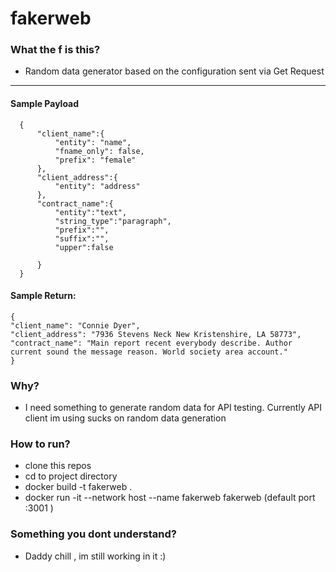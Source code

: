 # fakerweb
### What the f is this?
 - Random data generator based on the configuration sent via Get Request
 
***
#### Sample Payload

```
  {
      "client_name":{
          "entity": "name",
          "fname_only": false,
          "prefix": "female"
      },
      "client_address":{
          "entity": "address"
      },
      "contract_name":{
          "entity":"text",
          "string_type":"paragraph",
          "prefix":"",
          "suffix":"",
          "upper":false

      }
  }
```
#### Sample Return:
  ```
{
  "client_name": "Connie Dyer",
  "client_address": "7936 Stevens Neck New Kristenshire, LA 58773",
  "contract_name": "Main report recent everybody describe. Author current sound the message reason. World society area account."
}
```


### Why?
 - I need something to generate random data for API testing. Currently API client im using sucks on random data generation

### How to run?
 - clone this repos
 - cd to project directory
 - docker build -t fakerweb .
 - docker run -it --network host --name fakerweb fakerweb (default port :3001 )
 
### Something you dont understand?
 - Daddy chill , im still working in it :)
